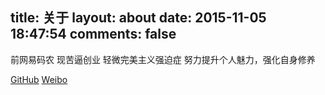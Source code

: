 title: 关于
layout: about
date: 2015-11-05 18:47:54
comments: false
---

前网易码农
现苦逼创业
轻微完美主义强迫症
努力提升个人魅力，强化自身修养

<span class="links-of-author-item">
<a href="https://github.com/huangwei1024" target="_blank">
<i class="fa fa-github fa-2x"></i> GitHub</a>
<a href="http://weibo.com/hwiskey" target="_blank">
<i class="fa fa-weibo fa-2x"></i> Weibo</a>
</span>

